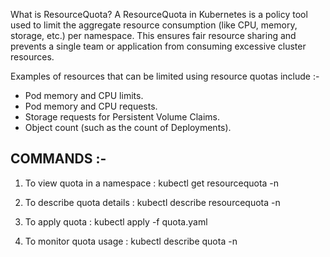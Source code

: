 What is ResourceQuota?
A ResourceQuota in Kubernetes is a policy tool used to limit the aggregate resource consumption (like CPU, memory, storage, etc.) per namespace. This ensures fair resource sharing and prevents a single team or application from consuming excessive cluster resources.

Examples of resources that can be limited using resource quotas include :-
* Pod memory and CPU limits.
* Pod memory and CPU requests.
* Storage requests for Persistent Volume Claims.
* Object count (such as the count of Deployments).



## COMMANDS :-

1) To view quota in a namespace : kubectl get resourcequota -n <namespace-name>

2) To describe quota details : kubectl describe resourcequota <quota-name> -n <namespace-name>

3) To apply quota : kubectl apply -f quota.yaml

4) To monitor quota usage : kubectl describe quota <quota-name> -n <namespace-name>
